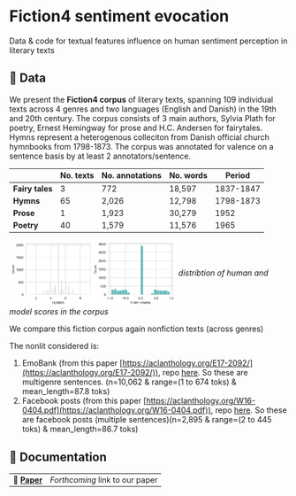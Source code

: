 # Fiction4 sentiment evocation
Data &amp; code for textual features influence on human sentiment perception in literary texts

## 🔬 Data

We present the **Fiction4 corpus** of literary texts, spanning 109 individual texts across 4 genres and two languages (English and Danish) in the 19th and 20th century.
The corpus consists of 3 main authors, Sylvia Plath for poetry, Ernest Hemingway for prose and H.C. Andersen for fairytales. Hymns represent a heterogenous colleciton from Danish official church hymnbooks from 1798-1873.
The corpus was annotated for valence on a sentence basis by at least 2 annotators/sentence.

|             | No. texts | No. annotations   | No. words  | Period     |
|-------------|-----|------|--------|------------|
| **Fairy tales**     | 3   | 772   | 18,597      | 1837-1847  |
| **Hymns**   | 65  | 2,026 | 12,798       | 1798-1873  |
| **Prose**   | 1  | 1,923 | 30,279         | 1952  |
| **Poetry**   | 40  | 1,579 | 11,576         | 1965  |


<a href="https://chc.au.dk"><img src="https://github.com/centre-for-humanities-computing/literary_evocation/blob/main/figures/human_rob_fiction4.png" width="60%" align="center"/></a>
*distribtion of human and model scores in the corpus*

We compare this fiction corpus again nonfiction texts (across genres)

The nonlit considered is:
1. EmoBank (from this paper [https://aclanthology.org/E17-2092/](https://aclanthology.org/E17-2092/)), repo [here](https://github.com/JULIELab/EmoBank/tree/master). So these are multigenre sentences. (n=10,062 & range=(1 to 674 toks) & mean_length=87.8 toks)
2. Facebook posts (from this paper [https://aclanthology.org/W16-0404.pdf](https://aclanthology.org/W16-0404.pdf)), repo [here](https://github.com/wwbp/additional_data_sets/tree/master/valence_arousal). So these are facebook posts (multiple sentences)(n=2,895 & range=(2 to 445 toks) & mean_length=86.7 toks)

## 📖 Documentation

|                             |                                                                                   |
| --------------------------- | --------------------------------------------------------------------------------- |
| 📄   **[Paper]**              | *Forthcoming* link to our paper                                                       |


[Paper]: forthcoming
